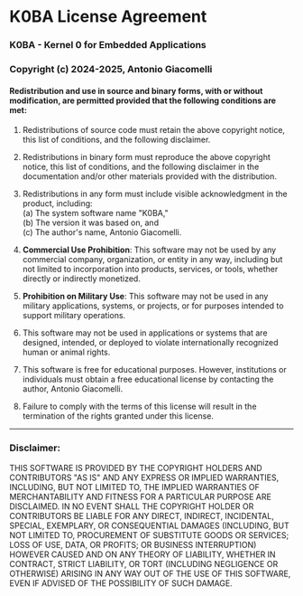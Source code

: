 # K0BA License Agreement

### K0BA - Kernel 0 for Embedded Applications  
### Copyright (c) 2024-2025, Antonio Giacomelli  

#### Redistribution and use in source and binary forms, with or without modification, are permitted provided that the following conditions are met:

1. Redistributions of source code must retain the above copyright notice, this list of conditions, and the following disclaimer.

2. Redistributions in binary form must reproduce the above copyright notice, this list of conditions, and the following disclaimer in the documentation and/or other materials provided with the distribution.

3. Redistributions in any form must include visible acknowledgment in the product, including:  
   (a) The system software name "K0BA,"  
   (b) The version it was based on, and  
   (c) The author's name, Antonio Giacomelli.

4. **Commercial Use Prohibition**: This software may not be used by any commercial company, organization, or entity in any way, including but not limited to incorporation into products, services, or tools, whether directly or indirectly monetized.

5. **Prohibition on Military Use**: This software may not be used in any military applications, systems, or projects, or for purposes intended to support military operations.

6. This software may not be used in applications or systems that are designed, intended, or deployed to violate internationally recognized human or animal rights.

7. This software is free for educational purposes. However, institutions or individuals must obtain a free educational license by contacting the author, Antonio Giacomelli.

8. Failure to comply with the terms of this license will result in the termination of the rights granted under this license.

---

### Disclaimer:

THIS SOFTWARE IS PROVIDED BY THE COPYRIGHT HOLDERS AND CONTRIBUTORS "AS IS"
AND ANY EXPRESS OR IMPLIED WARRANTIES, INCLUDING, BUT NOT LIMITED TO, THE
IMPLIED WARRANTIES OF MERCHANTABILITY AND FITNESS FOR A PARTICULAR PURPOSE ARE DISCLAIMED. IN NO EVENT SHALL THE COPYRIGHT HOLDER OR CONTRIBUTORS BE LIABLE FOR ANY DIRECT, INDIRECT, INCIDENTAL, SPECIAL, EXEMPLARY, OR CONSEQUENTIAL DAMAGES (INCLUDING, BUT NOT LIMITED TO, PROCUREMENT OF SUBSTITUTE GOODS OR SERVICES; LOSS OF USE, DATA, OR PROFITS; OR BUSINESS INTERRUPTION) HOWEVER CAUSED AND ON ANY THEORY OF LIABILITY, WHETHER IN CONTRACT, STRICT LIABILITY, OR TORT (INCLUDING NEGLIGENCE OR OTHERWISE) ARISING IN ANY WAY OUT OF THE USE OF THIS SOFTWARE, EVEN IF ADVISED OF THE POSSIBILITY OF SUCH DAMAGE.
